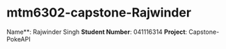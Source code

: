 # mtm6302-capstone-Rajwinder
Name**: Rajwinder Singh
**Student Number**: 041116314
**Project**: Capstone-PokeAPI <br>
